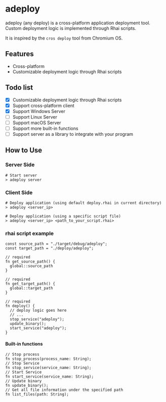 # adeploy

adeploy (any deploy) is a cross-platform application deployment tool. Custom deployment logic is implemented through Rhai scripts.

It is inspired by the `cros deploy` tool from Chromium OS.

## Features

- Cross-platform
- Customizable deployment logic through Rhai scripts

## Todo list
- [x] Customizable deployment logic through Rhai scripts
- [x] Support cross-platform client
- [x] Support Windows Server
- [ ] Support Linux Server
- [ ] Support macOS Server
- [ ] Support more built-in functions
- [ ] Support server as a library to integrate with your program

## How to Use

### Server Side

```
# Start server
> adeploy server
```

### Client Side

```
# Deploy application (using default deploy.rhai in current directory)
> adeploy <server_ip>

# Deploy application (using a specific script file)
> adeploy <server_ip> <path_to_your_script.rhai>
```

### rhai script example

```
const source_path = "./target/debug/adeploy";
const target_path = "./deploy/adeploy";

// required
fn get_source_path() {
  global::source_path
}

// required
fn get_target_path() {
  global::target_path
}

// required
fn deploy() {
  // deploy logic goes here
  // ...
  stop_service("adeploy");
  update_binary();
  start_service("adeploy");
}
```

#### Built-in functions

```
// Stop process
fn stop_process(process_name: String);
// Stop Service
fn stop_service(service_name: String);
// Start Service
fn start_service(service_name: String);
// Update binary
fn update_binary();
// Get all file information under the specified path
fn list_files(path: String);
```
